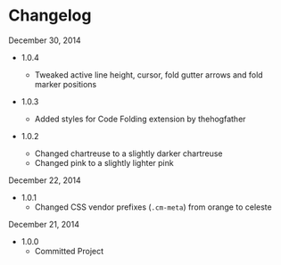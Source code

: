 Changelog
=========

December 30, 2014
+ 1.0.4
  + Tweaked active line height, cursor, fold gutter arrows and fold marker positions

+ 1.0.3
  + Added styles for Code Folding extension by thehogfather

+ 1.0.2
  + Changed chartreuse to a slightly darker chartreuse
  + Changed pink to a slightly lighter pink

December 22, 2014
+ 1.0.1
  + Changed CSS vendor prefixes (`.cm-meta`) from orange to celeste

December 21, 2014
+ 1.0.0
  + Committed Project
